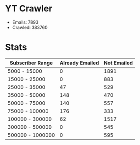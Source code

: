 # YT Crawler
- Emails: 7893
- Crawled: 383760

# Stats
| Subscriber Range  | Already Emailed | Not Emailed |
|-------|-------|-------|
| 5000 - 15000 | 0 | 1891 |
| 15000 - 25000 | 0 | 883 |
| 25000 - 35000 | 47 | 529 |
| 35000 - 50000 | 148 | 470 |
| 50000 - 75000 | 140 | 557 |
| 75000 - 100000 | 176 | 333 |
| 100000 - 300000 | 62 | 1517 |
| 300000 - 500000 | 0 | 545 |
| 500000 - 1000000 | 0 | 595 |
